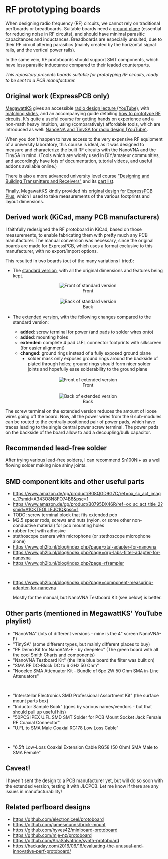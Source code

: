 # RF prototyping boards

When designing radio frequency (RF) circuits, we cannot rely on traditional perfboards or breadboards. Suitable boards need a [ground plane](https://en.wikipedia.org/wiki/Ground_plane#Printed_circuit_boards)  (essential for reducing noise in RF circuits), and should have minimal parasitic capacitances and inductances. Breadboards are especially unsuited, due to their RF circuit altering parasitics (mainly created by the horizontal signal rails, and the vertical power rails).

In the same vein, RF protoboards should support SMT components, which have less parasitic inductance compared to their leaded counterparts.

*This repository presents boards suitable for prototyping RF circuits, ready to be sent to a PCB manufacturer.*

## Original work (ExpressPCB only)

[MegawattKS](https://www.youtube.com/@MegawattKS) gives an accessible [radio design lecture (YouTube)](https://www.youtube.com/watch?v=r_p7AHsSOdw&list=PL9Ox3wpnB0kqekAyz6blg4YdvoEMoJNJY), with [matching slides](https://ecefiles.org/radio-design-101-slides/), and an accompanying guide detailing [how to prototype RF circuits](https://ecefiles.org/rf-circuit-prototyping/).
It's quite a useful course for getting hands on experience and a non-math heavy intuition, using (comparatively) affordable tools, which are introduced as well: [NanoVNA and TinySA for radio design (YouTube)](https://www.youtube.com/watch?v=B7DFOq9rM_M&list=PL9Ox3wpnB0koBGofotI4xS8R0ct0FeYfv).

When you don't happen to have access to the very expensive RF equipment of a university laboratory, this course is ideal, as it was designed to measure and characterize the built RF circuits with the NanoVNA and the TinySA in mind. (Tools which are widely used in DIY/amateur communities, and accordingly have lots of documentation, tutorial videos, and useful addons available online.)

There is also a more advanced university level course ["Designing and Building Transmitters and Receivers"](https://ecefiles.org/rf-circuits-course-notes/) and its [part list](https://ecefiles.org/wp-content/uploads/2023/01/000b_ECE662_PartsList_F19.pdf).

Finally, MegawattKS kindly provided his [original design for ExpressPCB Plus](/original/RFprotoboard_Rev2_17nov22.rrb), which I used to take measurements of the various footprints and layout dimensions.

## Derived work (KiCad, many PCB manufacturers)

I faithfully redesigned the RF protoboard in KiCad, based on those measurements, to enable fabricating them with pretty much any PCB manufacturer.
The manual conversion was necessary, since the original boards are made for ExpressPCB, which uses a format exclusive to this manufacturer, with no export/import options. 

This resulted in two boards (out of the many variations I tried):

- The [standard version](/RF_ProtoBoard), with all the original dimensions and features being kept.

  <div align="center">
    <img src="/images/RF_ProtoBoard_Front.png?raw=true" alt="Front of standard version" title="Front of standard version"/>
    <div>Front</div>    
  </div>

  <br/>

  <div align="center">
    <img src="/images/RF_ProtoBoard_Back.png?raw=true" alt="Back of standard version" title="Back of standard version"/>
    <div>Back</div>
  </div>

- The [extended version](/RF_ProtoBoard_Extended), with the following changes compared to the standard version:
  - **added**: screw terminal for power (and pads to solder wires onto)
  - **added**: mounting holes
  - **extended**: complete 4 pad U.FL connector footprints with silkscreen (for easier alignment)
  - **changed**: ground rings instead of a fully exposed ground plane
    - solder mask only exposes ground rings around the backside of plated through holes; ground rings should form nicer solder joints and hopefully ease solderability to the ground plane

  <br/>
  
  <div align="center">
    <img src="/images/RF_ProtoBoard_Extended_Front.png?raw=true" alt="Front of extended version" title="Front of extended version"/>
    <div>Front</div>    
  </div>

  <br/>

  <div align="center">
    <img src="/images/RF_ProtoBoard_Extended_Back.png?raw=true" alt="Back of extended version" title="Back of extended version"/>
    <div>Back</div>
  </div>
  
The screw terminal on the extended version reduces the amount of loose wires going off the board. Now, all the power wires from the 6 sub-modules can be routed to the centrally positioned pair of power pads, which have traces leading to the single central power screw terminal. The power pads on the backside of the board allow to add a decoupling/bulk capacitor.

## Recommended lead-free solder

After trying various lead-free solders, I can recommend Sn100Ni+ as a well flowing solder making nice shiny joints.

## SMD component kits and other useful parts

- https://www.amazon.de/gp/product/B08QGD9G7C/ref=ox_sc_act_image_1?smid=A343O8N8FO74B8&psc=1
- https://www.amazon.de/gp/product/B0795DX46R/ref=ox_sc_act_title_2?smid=A1CKTEOLLEJC1Q&psc=1
- TODO: screw terminal block that fits extended pcb
- M2.5 spacer rods, screws and nuts (nylon, or some other non-conductive material) for pcb mounting holes
- rubber feet with adhesive
- stethoscope camera with microphone (or stethoscope  microphone alone)
- https://www.ph2lb.nl/blog/index.php?page=xtal-adapter-for-nanovna
- https://www.ph2lb.nl/blog/index.php?page=qrp-labs-filter-adapter-for-nanovna
- https://www.ph2lb.nl/blog/index.php?page=rfsampler
<br/>

- https://www.ph2lb.nl/blog/index.php?page=component-measuring-adapter-for-nanovna
  
  Mostly for the manual, but NanoVNA Testboard Kit (see below) is better.

## Other parts (mentioned in MegawattKS' YouTube playlist)

- "NanoVNA" (lots of different versions - mine is the 4" screen NanoVNA-F)
- "TinySA" (some different types, but mainly different places to buy)
- "RF Demo Kit for NanoVNA-F - by deepelec" (The green board with all the cool Smith Charts and components)
- "NanoVNA Testboard Kit" (the little blue board the filter was built on)
- "SMA RF DC-Block DC to 6 GHz 50 Ohm"
- "Nooelec SMA Attenuator Kit - Bundle of 6pc 2W 50 Ohm SMA in-Line Attenuators"

<br/>

- "Interstellar Electronics SMD Professional Assortment Kit" (the surface mount parts box)
- "Inductor Sample Book" (goes by various names/vendors - but that should pull up useful hits)
- "50PCS IPEX U.FL SMD SMT Solder for PCB Mount Socket Jack Female RF Coaxial Connector"
- "U.FL to SMA Male Coaxial RG178 Low Loss Cable"

<br/>

- "6.5ft Low-Loss Coaxial Extension Cable RG58 (50 Ohm) SMA Male to SMA Female"


## Caveat!

I haven't sent the design to a PCB manufacturer yet, but will do so soon with the extended version, testing it with JLCPCB. Let me know if there are any issues in manufacturability!

## Related perfboard designs

- https://github.com/electroniceel/protoboard
- https://github.com/jamesmunns/brick-mount
- https://github.com/hyves42/miniboard-protoboard
- https://github.com/mje-nz/protoboard
- https://github.com/AriaSalvatrice/synth-protoboard
- https://hackaday.com/2016/06/16/evaluating-the-unusual-and-innovative-perf-protoboard/
